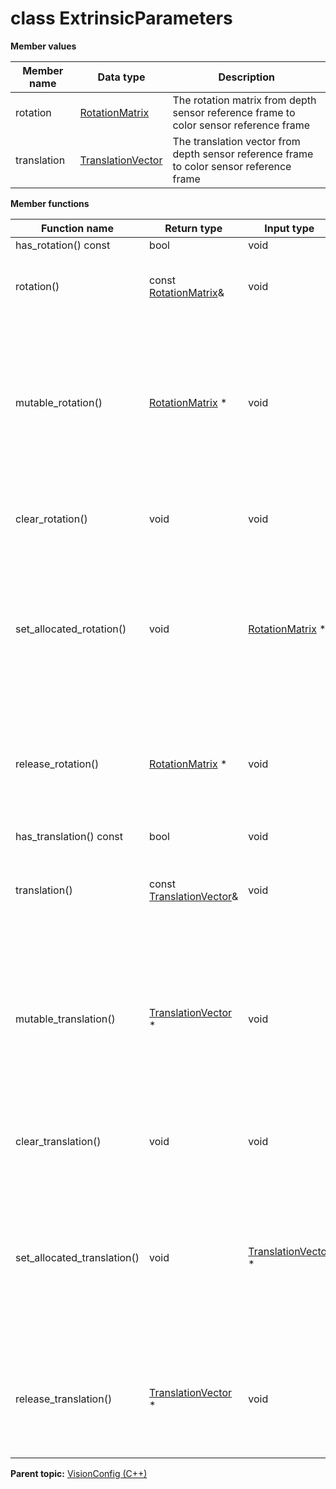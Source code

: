 # class ExtrinsicParameters

 **Member values** 

|Member name|Data type|Description|
|-----------|---------|-----------|
|rotation| [RotationMatrix](RotationMatrix.md#)|The rotation matrix from depth sensor reference frame to color sensor reference frame|
|translation| [TranslationVector](TranslationVector.md#)|The translation vector from depth sensor reference frame to color sensor reference frame|

 **Member functions** 

|Function name|Return type|Input type|Description|
|-------------|-----------|----------|-----------|
|has\_rotation\(\) const|bool|void|Returns true if rotation is set.|
|rotation\(\)|const [RotationMatrix](RotationMatrix.md#)&|void|Returns the current value of rotation. If rotation is not set, returns a [RotationMatrix](RotationMatrix.md#) with none of its fields set \(possibly rotation::default\_instance\(\)\).|
|mutable\_rotation\(\)| [RotationMatrix](RotationMatrix.md#) \*|void|Returns a pointer to the mutable [RotationMatrix](RotationMatrix.md#) object that stores the field's value. If the field was not set prior to the call, then the returned [RotationMatrix](RotationMatrix.md#) will have none of its fields set \(i.e. it will be identical to a newly-allocated [RotationMatrix](RotationMatrix.md#)\). After calling this, has\_rotation\(\) will return true and rotation\(\) will return a reference to the same instance of [RotationMatrix](RotationMatrix.md#).|
|clear\_rotation\(\)|void|void|Clears the value of the field. After calling this, has\_rotation\(\) will return false and rotation\(\) will return the default value.|
|set\_allocated\_rotation\(\)|void| [RotationMatrix](RotationMatrix.md#) \*|Sets the [RotationMatrix](RotationMatrix.md#) object to the field and frees the previous field value if it exists. If the [RotationMatrix](RotationMatrix.md#) pointer is not NULL, the message takes ownership of the allocated [RotationMatrix](RotationMatrix.md#) object and has\_ [RotationMatrix](RotationMatrix.md#)\(\) will return true. Otherwise, if the rotation is NULL, the behavior is the same as calling clear\_rotation\(\).|
|release\_rotation\(\)| [RotationMatrix](RotationMatrix.md#) \*|void|Releases the ownership of the field and returns the pointer of the [RotationMatrix](RotationMatrix.md#) object. After calling this, caller takes the ownership of the allocated [RotationMatrix](RotationMatrix.md#) object, has\_rotation\(\) will return false, and rotation\(\) will return the default value.|
|has\_translation\(\) const|bool|void|Returns true if translation is set.|
|translation\(\)|const [TranslationVector](TranslationVector.md#)&|void|Returns the current value of translation. If translation is not set, returns a [TranslationVector](TranslationVector.md#) with none of its fields set \(possibly translation::default\_instance\(\)\).|
|mutable\_translation\(\)| [TranslationVector](TranslationVector.md#) \*|void|Returns a pointer to the mutable [TranslationVector](TranslationVector.md#) object that stores the field's value. If the field was not set prior to the call, then the returned [TranslationVector](TranslationVector.md#) will have none of its fields set \(i.e. it will be identical to a newly-allocated [TranslationVector](TranslationVector.md#)\). After calling this, has\_translation\(\) will return true and translation\(\) will return a reference to the same instance of [TranslationVector](TranslationVector.md#).|
|clear\_translation\(\)|void|void|Clears the value of the field. After calling this, has\_translation\(\) will return false and translation\(\) will return the default value.|
|set\_allocated\_translation\(\)|void| [TranslationVector](TranslationVector.md#) \*|Sets the [TranslationVector](TranslationVector.md#) object to the field and frees the previous field value if it exists. If the [TranslationVector](TranslationVector.md#) pointer is not NULL, the message takes ownership of the allocated [TranslationVector](TranslationVector.md#) object and has\_ [TranslationVector](TranslationVector.md#)\(\) will return true. Otherwise, if the translation is NULL, the behavior is the same as calling clear\_translation\(\).|
|release\_translation\(\)| [TranslationVector](TranslationVector.md#) \*|void|Releases the ownership of the field and returns the pointer of the [TranslationVector](TranslationVector.md#) object. After calling this, caller takes the ownership of the allocated [TranslationVector](TranslationVector.md#) object, has\_translation\(\) will return false, and translation\(\) will return the default value.|

**Parent topic:** [VisionConfig \(C++\)](../../summary_pages/VisionConfig.md)

